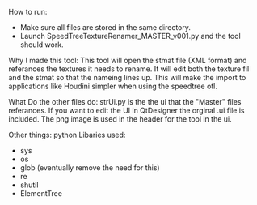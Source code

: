 How to run:
- Make sure all files are stored in the same directory.
- Launch SpeedTreeTextureRenamer_MASTER_v001.py and the tool should work.

Why I made this tool:
This tool will open the stmat file (XML format) and referances the textures it needs to rename. It will edit both the texture fil and the stmat so that the nameing lines up.
This will make the import to applications like Houdini simpler when using the speedtree otl.

What Do the other files do:
strUi.py is the the ui that the "Master" files referances.
If you want to edit the UI in QtDesigner the orginal .ui file is included.
The png image is used in the header for the tool in the ui.

Other things:
python Libaries used:
- sys
- os
- glob (eventually remove the need for this)
- re
- shutil
- ElementTree



